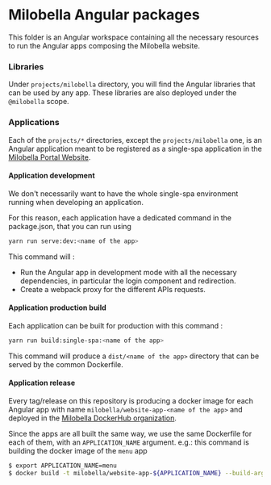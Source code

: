 # Milobella Angular packages
This folder is an Angular workspace containing all the necessary resources to run the Angular apps composing the Milobella website.

### Libraries
Under ``projects/milobella`` directory, you will find the Angular libraries that can be used by any app.
These libraries are also deployed under the ``@milobella`` scope.

### Applications
Each of the ``projects/*`` directories, except the ``projects/milobella`` one, is an Angular application meant to be registered as
a single-spa application in the [Milobella Portal Website](../portal).

#### Application development
We don't necessarily want to have the whole single-spa environment running when developing an application.

For this reason, each application have a dedicated command in the package.json, that you can run using 

```bash
yarn run serve:dev:<name of the app>
``` 

This command will :
- Run the Angular app in development mode with all the necessary dependencies, in particular the login component and redirection.
- Create a webpack proxy for the different APIs requests.

#### Application production build
Each application can be built for production with this command :

```bash
yarn run build:single-spa:<name of the app>
``` 

This command will produce a ``dist/<name of the app>`` directory that can be served by the common Dockerfile.

#### Application release
Every tag/release on this repository is producing a docker image for each Angular app with name ``milobella/website-app-<name of the app>`` and
deployed in the [Milobella DockerHub organization](https://hub.docker.com/orgs/milobella/repositories).

Since the apps are all built the same way, we use the same Dockerfile for each of them, with an ``APPLICATION_NAME`` argument.
e.g.: this command is building the docker image of the ``menu`` app
```bash
$ export APPLICATION_NAME=menu
$ docker build -t milobella/website-app-${APPLICATION_NAME} --build-arg APPLICATION_NAME .
```
